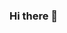 ### Hi there 👋

<!--
**sunilverma11/sunilverma11** is a ✨ _special_ ✨ repository because its `README.md` (this file) appears on your GitHub profile.
<h1>Hello</h1>
Here are some ideas to get you started:

- 🔭 I’m currently working on ...
- 🌱 I’m currently learning ...
- 👯 I’m looking to collaborate on ...
- 🤔 I’m looking for help with ...
- 💬 Ask me about ...
- 📫 How to reach me: ...
- 😄 Pronouns: ...
- ⚡ Fun fact: ...
-->
